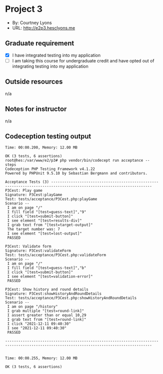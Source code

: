 # Project 3
+ By: Courtney Lyons
+ URL: <http://e2p3.hesclyons.me>

## Graduate requirement
+ [x] I have integrated testing into my application
+ [ ] I am taking this course for undergraduate credit and have opted out of integrating testing into my application

## Outside resources
n/a

## Notes for instructor
n/a

## Codeception testing output
```
Time: 00:00.200, Memory: 12.00 MB

OK (3 tests, 6 assertions)
root@hes:/var/www/e2/p3# php vendor/bin/codecept run acceptance --steps
Codeception PHP Testing Framework v4.1.22
Powered by PHPUnit 9.5.10 by Sebastian Bergmann and contributors.

Acceptance Tests (3) --------------------------------------------------------------------------------------------------------------------
P3Cest: Play game
Signature: P3Cest:playGame
Test: tests/acceptance/P3Cest.php:playGame
Scenario --
 I am on page "/"
 I fill field "[test=guess-text]","9"
 I click "[test=submit-button]"
 I see element "[test=results-div]"
 I grab text from "[test=target-output]"
 The target number was: 7
 I see element "[test=lost-output]"
 PASSED 

P3Cest: Validate form
Signature: P3Cest:validateForm
Test: tests/acceptance/P3Cest.php:validateForm
Scenario --
 I am on page "/"
 I fill field "[test=guess-text]","b"
 I click "[test=submit-button]"
 I see element "[test=validation-error]"
 PASSED 

P3Cest: Show history and round details
Signature: P3Cest:showHistoryAndRoundDetails
Test: tests/acceptance/P3Cest.php:showHistoryAndRoundDetails
Scenario --
 I am on page "/history"
 I grab multiple "[test=round-link]"
 I assert greater than or equal 10,29
 I grab text from "[test=round-link]"
 I click "2021-12-11 09:40:30"
 I see "2021-12-11 09:40:30"
 PASSED 

-----------------------------------------------------------------------------------------------------------------------------------------


Time: 00:00.255, Memory: 12.00 MB

OK (3 tests, 6 assertions)
```